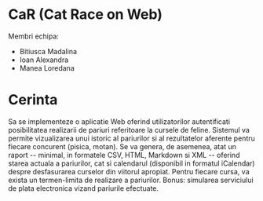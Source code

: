 # CaR (Cat Race on Web)
Membri echipa:
- Bitiusca Madalina 
- Ioan Alexandra  
- Manea Loredana 

# Cerinta
Sa se implementeze o aplicatie Web oferind utilizatorilor autentificati posibilitatea realizarii de pariuri referitoare la cursele de feline. 
Sistemul va permite vizualizarea unui istoric al pariurilor si al rezultatelor aferente pentru fiecare concurent (pisica, motan). 
Se va genera, de asemenea, atat un raport -- minimal, in formatele CSV, HTML, Markdown si XML -- oferind starea actuala a pariurilor, cat si calendarul (disponibil in formatul iCalendar) despre desfasurarea curselor din viitorul apropiat. Pentru fiecare cursa, va exista un termen-limita de realizare a pariurilor.
Bonus: simularea serviciului de plata electronica vizand pariurile efectuate.

